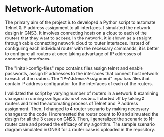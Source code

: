 # Network-Automation

The primary aim of the project is to developed a Python script to automate Telnet & IP address assignment to
all interfaces. I simulated the network design in GNS3. It involves connecting hosts on a cloud to each of the routers that they want to access. In the network, it is shown as a straight through cable connecting network cloud to router interfaces. Instead of configuring each individual router with the necessary commands, it is better to configure all routers at once taking advantage of IP addresses of connecting interfaces. 

The "Initial-config-files" repo contains files assign telnet and enable passwords, assign IP addresses to the interfaces that connect host network to each of the routers. The "IP-Address-Assignment" repo has files that contain IP address configuration for the interfaces of each of the routers.

I validated the script by varying number of routers in a network & examining changes in running configurations of routers. I started off by taking 2 routers and tried the automating process of Telnet and IP address assignment. Then, I changed to 4 router scenario by making necessary changes to the code. I incremented the router count to 10 and simulated the design for all the 3 cases on GNS3. Then, I generalized the scenario to N-router case and proved the efficacy of my algorithm. The sample scenario diagram simulated in GNS3 for 4 router case is uploaded in the repository.
